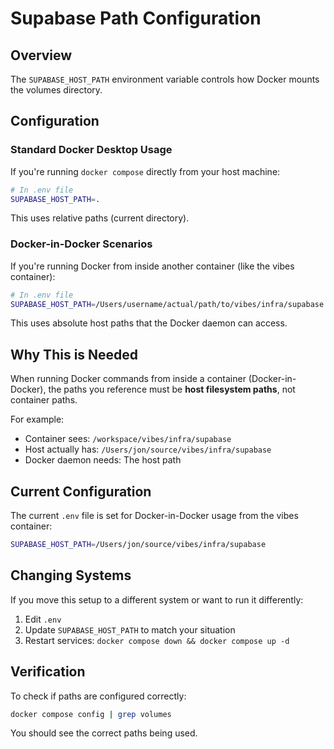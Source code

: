 # Supabase Path Configuration

## Overview
The `SUPABASE_HOST_PATH` environment variable controls how Docker mounts the volumes directory.

## Configuration

### Standard Docker Desktop Usage
If you're running `docker compose` directly from your host machine:

```bash
# In .env file
SUPABASE_HOST_PATH=.
```

This uses relative paths (current directory).

### Docker-in-Docker Scenarios
If you're running Docker from inside another container (like the vibes container):

```bash
# In .env file
SUPABASE_HOST_PATH=/Users/username/actual/path/to/vibes/infra/supabase
```

This uses absolute host paths that the Docker daemon can access.

## Why This is Needed

When running Docker commands from inside a container (Docker-in-Docker), the paths you reference must be **host filesystem paths**, not container paths. 

For example:
- Container sees: `/workspace/vibes/infra/supabase`
- Host actually has: `/Users/jon/source/vibes/infra/supabase`
- Docker daemon needs: The host path

## Current Configuration

The current `.env` file is set for Docker-in-Docker usage from the vibes container:

```bash
SUPABASE_HOST_PATH=/Users/jon/source/vibes/infra/supabase
```

## Changing Systems

If you move this setup to a different system or want to run it differently:

1. Edit `.env`
2. Update `SUPABASE_HOST_PATH` to match your situation
3. Restart services: `docker compose down && docker compose up -d`

## Verification

To check if paths are configured correctly:

```bash
docker compose config | grep volumes
```

You should see the correct paths being used.
